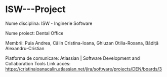 # ISW---Project

Nume disciplina: ISW - Inginerie Software

Nume proiect: Dental Office

Membrii: 
  Puia Andrea,
  Călin Cristina-Ioana,
  Ghiuzan Otilia-Roxana,
  Bădiță Alexandru-Cristian

Platforma de comunicare: Atlassian | Software Development and Collaboration Tools
   Link acces: https://cristinaioanacalin.atlassian.net/jira/software/projects/DEN/boards/3
